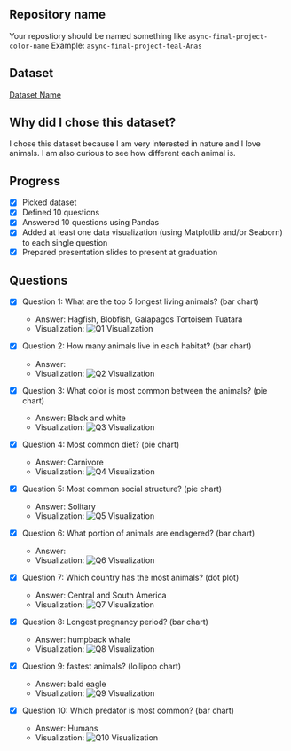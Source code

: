 ## Repository name
Your repostiory should be named something like `async-final-project-color-name`
Example: `async-final-project-teal-Anas`

## Dataset
[Dataset Name](https://www.example.com/link-to-dataset)

## Why did I chose this dataset?

I chose this dataset because I am very interested in nature and I love animals. I am also curious to see how different each animal is.

## Progress
- [x] Picked dataset
- [x] Defined 10 questions
- [x] Answered 10 questions using Pandas
- [x] Added at least one data visualization (using Matplotlib and/or Seaborn) to each single question
- [x] Prepared presentation slides to present at graduation

## Questions
- [x] Question 1: What are the top 5 longest living animals? (bar chart)
  - Answer: Hagfish, Blobfish, Galapagos Tortoisem Tuatara
  - Visualization: ![Q1 Visualization](https://example.com/path-to-image-1.png)

- [x] Question 2: How many animals live in each habitat? (bar chart)
  - Answer:
  - Visualization: ![Q2 Visualization](https://example.com/path-to-image-2.png)

- [x] Question 3: What color is most common between the animals? (pie chart)
  - Answer: Black and white
  - Visualization: ![Q3 Visualization](https://example.com/path-to-image-3.png)

- [x] Question 4: Most common diet? (pie chart)
  - Answer: Carnivore
  - Visualization: ![Q4 Visualization](https://example.com/path-to-image-4.png)

- [x] Question 5: Most common social structure? (pie chart)
  - Answer: Solitary
  - Visualization: ![Q5 Visualization](https://example.com/path-to-image-5.png)

- [x] Question 6: What portion of animals are endagered? (bar chart)
  - Answer:
  - Visualization: ![Q6 Visualization](https://example.com/path-to-image-6.png)

- [x] Question 7: Which country has the most animals? (dot plot)
  - Answer: Central and South America
  - Visualization: ![Q7 Visualization](https://example.com/path-to-image-7.png)

- [x] Question 8: Longest pregnancy period? (bar chart)
  - Answer: humpback whale
  - Visualization: ![Q8 Visualization](https://example.com/path-to-image-8.png)

- [x] Question 9: fastest animals? (lollipop chart)
  - Answer: bald eagle
  - Visualization: ![Q9 Visualization](https://example.com/path-to-image-9.png)

- [x] Question 10: Which predator is most common? (bar chart)
  - Answer: Humans
  - Visualization: ![Q10 Visualization](https://example.com/path-to-image-10.png)
